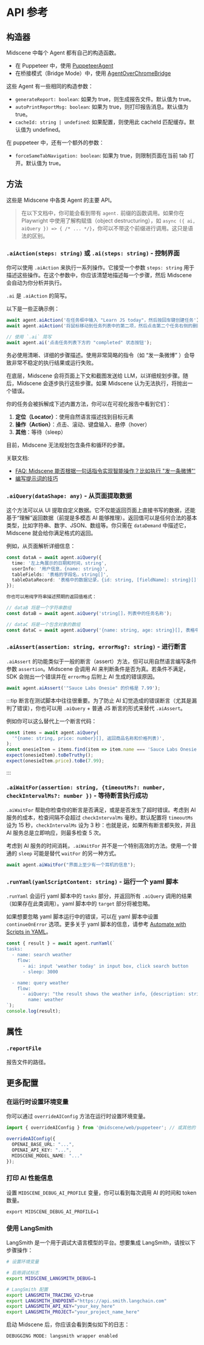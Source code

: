 # API 参考

## 构造器

Midscene 中每个 Agent 都有自己的构造函数。

* 在 Puppeteer 中，使用 [PuppeteerAgent](./integrate-with-puppeteer)
* 在桥接模式（Bridge Mode）中，使用 [AgentOverChromeBridge](./bridge-mode-by-chrome-extension#constructor)

这些 Agent 有一些相同的构造参数：

* `generateReport: boolean`: 如果为 true，则生成报告文件。默认值为 true。
* `autoPrintReportMsg: boolean`: 如果为 true，则打印报告消息。默认值为 true。
* `cacheId: string | undefined`: 如果配置，则使用此 cacheId 匹配缓存。默认值为 undefined。

在 puppeteer 中，还有一个额外的参数：

* `forceSameTabNavigation: boolean`: 如果为 true，则限制页面在当前 tab 打开。默认值为 true。

## 方法

这些是 Midscene 中各类 Agent 的主要 API。

> 在以下文档中，你可能会看到带有 `agent.` 前缀的函数调用。如果你在 Playwright 中使用了解构赋值（object destructuring），如 `async ({ ai, aiQuery }) => { /* ... */}`，你可以不带这个前缀进行调用。这只是语法的区别。

### `.aiAction(steps: string)` 或 `.ai(steps: string)` - 控制界面

你可以使用 `.aiAction` 来执行一系列操作。它接受一个参数 `steps: string` 用于描述这些操作。在这个参数中，你应该清楚地描述每一个步骤，然后 Midscene 会自动为你分析并执行。

`.ai` 是 `.aiAction` 的简写。

以下是一些正确示例：

```typescript
await agent.aiAction('在任务框中输入 "Learn JS today"，然后按回车键创建任务');
await agent.aiAction('将鼠标移动到任务列表中的第二项，然后点击第二个任务右侧的删除按钮');

// 使用 `.ai` 简写
await agent.ai('点击任务列表下方的 "completed" 状态按钮');
```

务必使用清晰、详细的步骤描述。使用非常简略的指令（如 “发一条微博” ）会导致非常不稳定的执行结果或运行失败。

在底层，Midscene 会将页面上下文和截图发送给 LLM，以详细规划步骤。随后，Midscene 会逐步执行这些步骤。如果 Midscene 认为无法执行，将抛出一个错误。

你的任务会被拆解成下述内置方法，你可以在可视化报告中看到它们：

1. **定位（Locator）**：使用自然语言描述找到目标元素
2. **操作（Action）**：点击、滚动、键盘输入、悬停（hover）
3. **其他**：等待（sleep）

目前，Midscene 无法规划包含条件和循环的步骤。

关联文档:
* [FAQ: Midscene 能否根据一句话指令实现智能操作？比如执行 "发一条微博"'](./faq)
* [编写提示词的技巧](./prompting-tips)

### `.aiQuery(dataShape: any)` - 从页面提取数据

这个方法可以从 UI 提取自定义数据。它不仅能返回页面上直接书写的数据，还能基于“理解”返回数据（前提是多模态 AI 能够推理）。返回值可以是任何合法的基本类型，比如字符串、数字、JSON、数组等。你只需在 `dataDemand` 中描述它，Midscene 就会给你满足格式的返回。

例如，从页面解析详细信息：

```typescript
const dataA = await agent.aiQuery({
  time: '左上角展示的日期和时间，string',
  userInfo: '用户信息，{name: string}',
  tableFields: '表格的字段名，string[]',
  tableDataRecord: '表格中的数据记录，{id: string, [fieldName]: string}[]',
});

你也可以用纯字符串描述预期的返回值格式：

// dataB 将是一个字符串数组
const dataB = await agent.aiQuery('string[]，列表中的任务名称');

// dataC 将是一个包含对象的数组
const dataC = await agent.aiQuery('{name: string, age: string}[], 表格中的数据记录');
```

### `.aiAssert(assertion: string, errorMsg?: string)` - 进行断言

`.aiAssert` 的功能类似于一般的断言（assert）方法，但可以用自然语言编写条件参数 `assertion`。Midscene 会调用 AI 来判断条件是否为真。若条件不满足，SDK 会抛出一个错误并在 `errorMsg` 后附上 AI 生成的错误原因。

```typescript
await agent.aiAssert('"Sauce Labs Onesie" 的价格是 7.99');
```

:::tip
断言在测试脚本中往往很重要。为了防止 AI 幻觉造成的错误断言（尤其是漏判了错误），你也可以用 `.aiQuery` + 普通 JS 断言的形式来替代 `.aiAssert`。

例如你可以这么替代上一个断言代码：

```typescript
const items = await agent.aiQuery(
  '"{name: string, price: number}[], 返回商品名称和价格列表)',
);
const onesieItem = items.find(item => item.name === 'Sauce Labs Onesie');
expect(onesieItem).toBeTruthy();
expect(onesieItem.price).toBe(7.99);
```
:::

### `.aiWaitFor(assertion: string, {timeoutMs?: number, checkIntervalMs?: number })` - 等待断言执行成功

`.aiWaitFor` 帮助你检查你的断言是否满足，或是是否发生了超时错误。考虑到 AI 服务的成本，检查间隔不会超过 `checkIntervalMs` 毫秒。默认配置将 `timeoutMs` 设为 15 秒，`checkIntervalMs` 设为 3 秒：也就是说，如果所有断言都失败，并且 AI 服务总是立即响应，则最多检查 5 次。

考虑到 AI 服务的时间消耗，`.aiWaitFor` 并不是一个特别高效的方法。使用一个普通的 `sleep` 可能是替代 `waitFor` 的另一种方式。

```typescript
await agent.aiWaitFor("界面上至少有一个耳机的信息");
```

### `.runYaml(yamlScriptContent: string)` - 运行一个 yaml 脚本

`.runYaml` 会运行 yaml 脚本中的 `tasks` 部分，并返回所有 `.aiQuery` 调用的结果（如果存在此类调用）。yaml 脚本中的 `target` 部分将被忽略。

如果想要忽略 yaml 脚本运行中的错误，可以在 yaml 脚本中设置 `continueOnError` 选项。更多关于 yaml 脚本的信息，请参考 [Automate with Scripts in YAML](./automate-with-scripts-in-yaml)。

```typescript
const { result } = await agent.runYaml(`
tasks:
  - name: search weather
    flow:
      - ai: input 'weather today' in input box, click search button
      - sleep: 3000

  - name: query weather
    flow:
      - aiQuery: "the result shows the weather info, {description: string}"
        name: weather
`);
console.log(result);
```

## 属性

### `.reportFile`

报告文件的路径。

## 更多配置

### 在运行时设置环境变量

你可以通过 `overrideAIConfig` 方法在运行时设置环境变量。

```typescript
import { overrideAIConfig } from '@midscene/web/puppeteer'; // 或其他的 Agent

overrideAIConfig({
  OPENAI_BASE_URL: "...",
  OPENAI_API_KEY: "...",
  MIDSCENE_MODEL_NAME: "..."
});
```

### 打印 AI 性能信息

设置 `MIDSCENE_DEBUG_AI_PROFILE` 变量，你可以看到每次调用 AI 的时间和 token 数量。

```shell
export MIDSCENE_DEBUG_AI_PROFILE=1
```

### 使用 LangSmith

LangSmith 是一个用于调试大语言模型的平台。想要集成 LangSmith，请按以下步骤操作：

```bash
# 设置环境变量

# 启用调试标志
export MIDSCENE_LANGSMITH_DEBUG=1 

# LangSmith 配置
export LANGSMITH_TRACING_V2=true
export LANGSMITH_ENDPOINT="https://api.smith.langchain.com"
export LANGSMITH_API_KEY="your_key_here"
export LANGSMITH_PROJECT="your_project_name_here"
```

启动 Midscene 后，你应该会看到类似如下的日志：

```log
DEBUGGING MODE: langsmith wrapper enabled
```

